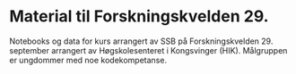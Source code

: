 # Material til Forskningskvelden 29.
Notebooks og data for kurs arrangert av SSB på Forskningskvelden 29. september arrangert av Høgskolesenteret i Kongsvinger (HIK). Målgruppen er ungdommer med noe kodekompetanse.
